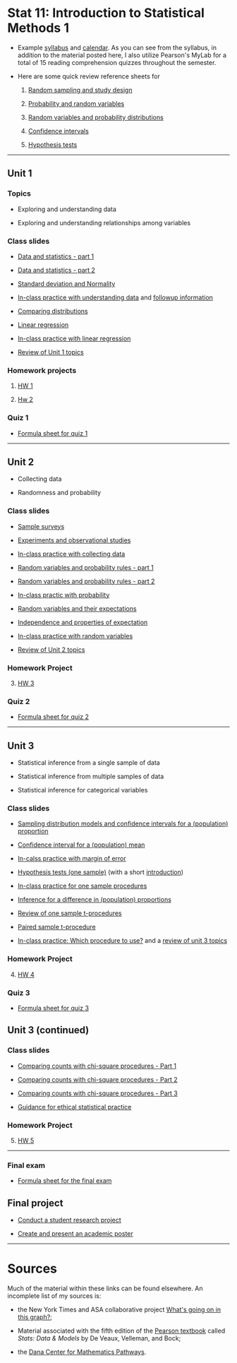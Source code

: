 # Stat 11: Introduction to Statistical Methods 1 

* Example [syllabus](https://dr-suz.github.io/Stat11/F23-syllabus.html) and [calendar](https://dr-suz.github.io/Stat11/F23-calendar.html). As you can see from the syllabus, in addition to the material posted here, I also utilize Pearson's MyLab for a total of 15 reading comprehension quizzes throughout the semester. 

* Here are some quick review reference sheets for 

  1. [Random sampling and study design](https://dr-suz.github.io/Stat11/Cheat-sheet-1.html)
  
  2. [Probability and random variables](https://dr-suz.github.io/Stat11/Cheat-sheet-2.html)

  3. [Random variables and probability distributions](https://dr-suz.github.io/Stat11/Cheat-sheet-3.html)

  4. [Confidence intervals](https://dr-suz.github.io/Stat11/Cheat-sheet-4.html)

  5. [Hypothesis tests](https://dr-suz.github.io/Stat11/Cheat-sheet-5.html)
 

***

## Unit 1

### Topics 

* Exploring and understanding data 

* Exploring and understanding relationships among variables 

### Class slides 

* [Data and statistics - part 1](https://dr-suz.github.io/Stat11/week1-1-S23.html)

* [Data and statistics - part 2](https://dr-suz.github.io/Stat11/week1-2-S23.html)

* [Standard deviation and Normality](https://dr-suz.github.io/Stat11/week2-1-S23.html)

* [In-class practice with understanding data](https://dr-suz.github.io/Stat11/week2-3-S23.html) and [followup information](https://dr-suz.github.io/Stat11//followup-to-wk2-wksheet.html)

* [Comparing distributions](https://dr-suz.github.io/Stat11/week3-1-S23.html)

* [Linear regression](https://dr-suz.github.io/Stat11/week3-2-S23.html)

* [In-class practice with linear regression](https://dr-suz.github.io/Stat11/week3-3-S23.html)

* [Review of Unit 1 topics](https://dr-suz.github.io/Stat11/week5-S23.html)

### Homework projects 

1. [HW 1](https://dr-suz.github.io/Stat11/HW1.html)

2. [Hw 2](https://dr-suz.github.io/Stat11/HW2.html)


### Quiz 1 

* [Formula sheet for quiz 1](https://dr-suz.github.io/Stat11/formula_sheet_Q1.pdf)

***

## Unit 2 

* Collecting data 

* Randomness and probability 

### Class slides 

* [Sample surveys](https://dr-suz.github.io/Stat11/week4-1-S23.html) 

* [Experiments and observational studies](https://dr-suz.github.io/Stat11/week4-2-S23.html)

* [In-class practice with collecting data](https://dr-suz.github.io/Stat11/week4-3-S23.html)

* [Random variables and probability rules - part 1](https://dr-suz.github.io/Stat11/week6-1-S23.html)

* [Random variables and probability rules - part 2](https://dr-suz.github.io/Stat11/week6-2-S23.html)

* [In-class practic with probability](https://dr-suz.github.io/Stat11/week6-3-S23.html)

* [Random variables and their expectations](https://dr-suz.github.io/Stat11/week7-1-S23.html)

* [Independence and properties of expectation](https://dr-suz.github.io/Stat11/week7-2-S23.html)

* [In-class practice with random variables](https://dr-suz.github.io/Stat11/week7-3-S23.html)

* [Review of Unit 2 topics](https://dr-suz.github.io/Stat11/week9-S23.html)

### Homework Project

3. [HW 3](https://dr-suz.github.io/Stat11/HW3.html)

### Quiz 2

* [Formula sheet for quiz 2](https://dr-suz.github.io/Stat11/formula_sheet_Q2.pdf)

*** 

## Unit 3 

* Statistical inference from a single sample of data

* Statistical inference from multiple samples of data

* Statistical inference for categorical variables

### Class slides 

* [Sampling distribution models and confidence intervals for a (population) proportion](https://dr-suz.github.io/Stat11/week10-1-S23.html)

* [Confidence interval for a (population) mean](https://dr-suz.github.io/Stat11/week10-2-S23.html) 

* [In-calss practice with margin of error](https://dr-suz.github.io/Stat11/week10-3-S23.html)

* [Hypothesis tests (one sample)](https://dr-suz.github.io/Stat11/week11-2-S23.html) (with a short [introduction](https://dr-suz.github.io/Stat11/week11-1-S23.html))

* [In-class practice for one sample procedures](https://dr-suz.github.io/Stat11/week11-3-S23.html)

* [Inference for a difference in (population) proportions](https://dr-suz.github.io/Stat11/week12-1-S23.html)

* [Review of one sample t-procedures](https://dr-suz.github.io/Stat11/week12-2-S23.html)

* [Paired sample t-procedure](https://dr-suz.github.io/Stat11/week12-3-S23.html)

* [In-class practice: Which procedure to use?](https://dr-suz.github.io/Stat11/week13-1-S23.html) and a [review of unit 3 topics](https://dr-suz.github.io/Stat11/week13-2-S23.html)

### Homework Project 

4. [HW 4](https://dr-suz.github.io/Stat11/HW4.html)

### Quiz 3

* [Formula sheet for quiz 3](https://dr-suz.github.io/Stat11/formula_sheet_Q3.pdf)

## Unit 3 (continued)

### Class slides 

* [Comparing counts with chi-square procedures - Part 1](https://dr-suz.github.io/Stat11/week14-1-S23.html)

* [Comparing counts with chi-square procedures - Part 2](https://dr-suz.github.io/Stat11/week14-2-S23.html)

* [Comparing counts with chi-square procedures - Part 3](https://dr-suz.github.io/Stat11/week14-3-S23.html)

* [Guidance for ethical statistical practice](https://dr-suz.github.io/Stat11/week15-S23.html)


### Homework Project 

5. [HW 5](https://dr-suz.github.io/Stat11/HW5.html)

***

### Final exam

* [Formula sheet for the final exam](https://dr-suz.github.io/Stat11/formula_sheet_final.pdf)


## Final project  

* [Conduct a student research project](https://dr-suz.github.io/Stat11/final_proj.pdf)

* [Create and present an academic poster](https://dr-suz.github.io/Stat11/final_proj_poster.html)

***

# Sources 

Much of the material within these links can be found elsewhere. An incomplete list of my sources is:

* the New York Times and ASA collaborative project [What's going on in this graph?](https://www.nytimes.com/2021/07/28/learning/introduction-to-whats-going-on-in-this-graph.html); 

* Material associated with the fifth edition of the [Pearson textbook](https://www.pearson.com/en-us/subject-catalog/p/stats-data-and-models/P200000006160/9780136880790?utm_source=google&utm_medium=cpc&utm_campaign=dsa_specific_pages&gclid=CjwKCAiAjPyfBhBMEiwAB2CCIs5f_fTREv-7wXn3iDv8S30t5SOLHlwratEq17ZAj8Q-FIJERhBXYxoCCZkQAvD_BwE&gclsrc=aw.ds) called *Stats: Data \& Models* by De Veaux, Velleman, and Bock; 

* the [Dana Center for Mathematics Pathways](https://www.utdanacenter.org/our-work/higher-education/dana-center-mathematics-pathways). 

